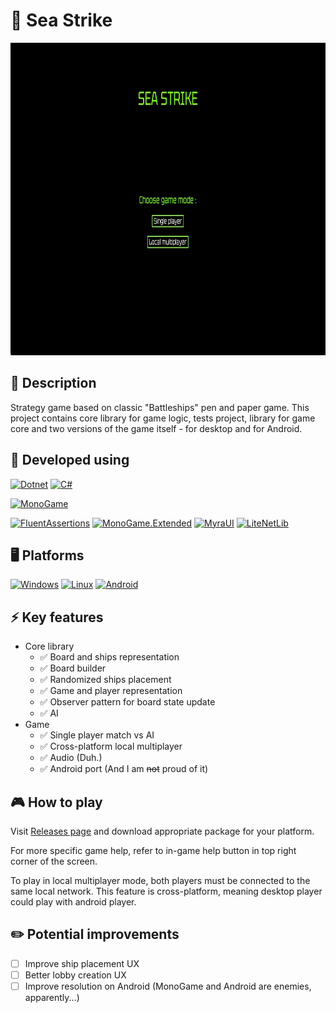 # 🚢 **Sea Strike**

<img src="SeaStrike.PC\demo.gif" height="500">

## 📃 Description
Strategy game based on classic "Battleships" pen and paper game.
This project contains core library for game logic, tests project, library for game core and two versions of the game itself - for desktop and for Android.

## 🔧 Developed using
[![Dotnet](https://img.shields.io/badge/dotnet-black?style=for-the-badge&logo=dotnet&logoColor=black&labelColor=orange)](#)
[![C#](https://img.shields.io/badge/CSharp-black?style=for-the-badge&logo=csharp&logoColor=black&labelColor=orange)](#)

[![MonoGame](https://img.shields.io/badge/MonoGame-black?style=for-the-badge&logo=monogame&logoColor=black&labelColor=orange)](#)

[![FluentAssertions](https://img.shields.io/badge/FluentAssertions-black?style=for-the-badge&logo=&logoColor=black&labelColor=orange)](https://fluentassertions.com/)
[![MonoGame.Extended](https://img.shields.io/badge/MonoGame.Extended-black?style=for-the-badge&logo=&logoColor=black&labelColor=orange)](https://www.monogameextended.net/)
[![MyraUI](https://img.shields.io/badge/MyraUI-black?style=for-the-badge&logo=&logoColor=black&labelColor=orange)](https://github.com/rds1983/Myra)
[![LiteNetLib](https://img.shields.io/badge/LiteNetLib-black?style=for-the-badge&logo=&logoColor=black&labelColor=orange)](https://github.com/RevenantX/LiteNetLib)

## 🖥️ Platforms
[![Windows](https://img.shields.io/badge/Windows-black?style=for-the-badge&logo=Windows&logoColor=black&labelColor=orange)](#)
[![Linux](https://img.shields.io/badge/Linux-black?style=for-the-badge&logo=Linux&logoColor=black&labelColor=orange)](#)
[![Android](https://img.shields.io/badge/Android-black?style=for-the-badge&logo=android&logoColor=black&labelColor=orange)](#)

## ⚡ Key features
- Core library
    - ✅ Board and ships representation
    - ✅ Board builder
    - ✅ Randomized ships placement
    - ✅ Game and player representation
    - ✅ Observer pattern for board state update
    - ✅ AI
- Game
    - ✅ Single player match vs AI
    - ✅ Cross-platform local multiplayer
    - ✅ Audio (Duh.)
    - ✅ Android port (And I am ~~not~~ proud of it)

## 🎮 **How to play**
Visit [Releases page](https://github.com/mightybeast-projects/sea-strike/releases) and download appropriate package for your platform.

For more specific game help, refer to in-game help button in top right corner of the screen.

To play in local multiplayer mode, both players must be connected to the same local network. This feature is cross-platform, meaning desktop player could play with android player.

## ✏️ **Potential improvements**
- [ ] Improve ship placement UX
- [ ] Better lobby creation UX
- [ ] Improve resolution on Android (MonoGame and Android are enemies, apparently...)